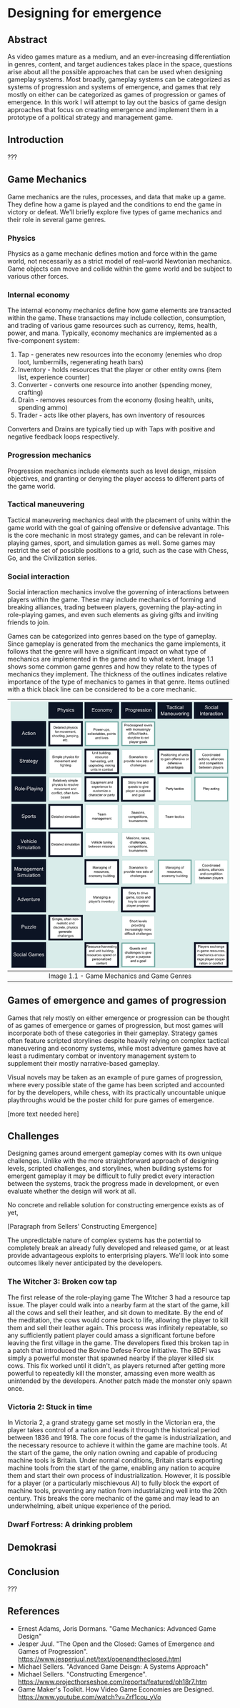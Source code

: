 # Designing for emergence

## Abstract

As video games mature as a medium, and an ever-increasing differentiation in genres, content, and target audiences takes place in the space, questions arise about all the possible approaches that can be used when designing gameplay systems. Most broadly, gameplay systems can be categorized as systems of progression and systems of emergence, and games that rely mostly on either can be categorized as games of progression or games of emergence. In this work I will attempt to lay out the basics of game design approaches that focus on creating emergence and implement them in a prototype of a political strategy and management game.

## Introduction

???

## Game Mechanics

Game mechanics are the rules, processes, and data that make up a game. They define how a game is played and the conditions to end the game in victory or defeat. We'll briefly explore five types of game mechanics and their role in several game genres.

### Physics

Physics as a game mechanic defines motion and force within the game world, not necessarily as a strict model of real-world Newtonian mechanics. Game objects can move and collide within the game world and be subject to various other forces.

### Internal economy

The internal economy mechanics define how game elements are transacted within the game. These transactions may include collection, consumption, and trading of various game resources such as currency, items, health, power, and mana. Typically, economy mechanics are implemented as a five-component system:
1. Tap - generates new resources into the economy (enemies who drop loot, lumbermills, regenerating heath bars)
2. Inventory - holds resources that the player or other entity owns (item list, experience counter)
3. Converter - converts one resource into another (spending money, crafting)
4. Drain - removes resources from the economy (losing health, units, spending ammo)
5. Trader - acts like other players, has own inventory of resources

Converters and Drains are typically tied up with Taps with positive and negative feedback loops respectively.

### Progression mechanics

Progression mechanics include elements such as level design, mission objectives, and granting or denying the player access to different parts of the game world.

### Tactical maneuvering

Tactical maneuvering mechanics deal with the placement of units within the game world with the goal of gaining offensive or defensive advantage. This is the core mechanic in most strategy games, and can be relevant in role-playing games, sport, and simulation games as well. Some games may restrict the set of possible positions to a grid, such as the case with Chess, Go, and the Civilization series.

### Social interaction

Social interaction mechanics involve the governing of interactions between players within the game. These may include mechanics of forming and breaking alliances, trading between players, governing the play-acting in role-playing games, and even such elements as giving gifts and inviting friends to join.

Games can be categorized into genres based on the type of gameplay. Since gameplay is generated from the mechanics the game implements, it follows that the genre will have a significant impact on what type of mechanics are implemented in the game and to what extent. Image 1.1 shows some common game genres and how they relate to the types of mechanics they implement. The thickness of the outlines indicates relative importance of the type of mechanics to games in that genre. Items outlined with a thick black line can be considered to be a core mechanic.

| !["Game Mechanics and Game Genres"](/DocImg/mechanicsandgenres.png) |
| :---: |
| Image 1.1 - Game Mechanics and Game Genres |

## Games of emergence and games of progression

Games that rely mostly on either emergence or progression can be thought of as games of emergence or games of progression, but most games will incorporate both of these categories in their gameplay. Strategy games often feature scripted storylines despite heavily relying on complex tactical maneuvering and economy systems, while most adventure games have at least a rudimentary combat or inventory management system to supplement their mostly narrative-based gameplay.

Visual novels may be taken as an example of pure games of progression, where every possible state of the game has been scripted and accounted for by the developers, while chess, with its practically uncountable unique playthroughs would be the poster child for pure games of emergence.

[more text needed here]

## Challenges

Designing games around emergent gameplay comes with its own unique challenges. Unlike with the more straightforward approach of designing levels, scripted challenges, and storylines, when building systems for emergent gameplay it may be difficult to fully predict every interaction between the systems, track the progress made in development, or even evaluate whether the design will work at all. 

No concrete and reliable solution for constructing emergence exists as of yet, 

[Paragraph from Sellers' Constructing Emergence]

The unpredictable nature of complex systems has the potential to completely break an already fully developed and released game, or at least provide advantageous exploits to enterprising players. We'll look into some outcomes likely never anticipated by the developers.

### The Witcher 3: Broken cow tap

The first release of the role-playing game The Witcher 3 had a resource tap issue. The player could walk into a nearby farm at the start of the game, kill all the cows and sell their leather, and sit down to meditate. By the end of the meditation, the cows would come back to life, allowing the player to kill them and sell their leather again. This process was infinitely repeatable, so any sufficiently patient player could amass a significant fortune before leaving the first village in the game. The developers fixed this broken tap in a patch that introduced the Bovine Defese Force Initiative. The BDFI was simply a powerful monster that spawned nearby if the player killed six cows. This fix worked until it didn't, as players returned after getting more powerful to repeatedly kill the monster, amassing even more wealth as unintended by the developers. Another patch made the monster only spawn once.

### Victoria 2: Stuck in time

In Victoria 2, a grand strategy game set mostly in the Victorian era, the player takes control of a nation and leads it through the historical period between 1836 and 1918. The core focus of the game is industrialization, and the necessary resource to achieve it within the game are machine tools. At the start of the game, the only nation owning and capable of producing machine tools is Britain. Under normal conditions, Britain starts exporting machine tools from the start of the game, enabling any nation to acquire them and start their own process of industrialization. However, it is possible for a player (or a particularly mischievous AI) to fully block the export of machine tools, preventing any nation from industrializing well into the 20th century. This breaks the core mechanic of the game and may lead to an underwhelming, albeit unique experience of the period.

### Dwarf Fortress: A drinking problem



## Demokrasi

## Conclusion

???

## References

- Ernest Adams, Joris Dormans. "Game Mechanics: Advanced Game Design"
- Jesper Juul. "The Open and the Closed: Games of Emergence and Games of Progression". https://www.jesperjuul.net/text/openandtheclosed.html
- Michael Sellers. "Advanced Game Deisgn: A Systems Approach"
- Michael Sellers. "Constructing Emergence". https://www.projecthorseshoe.com/reports/featured/ph18r7.htm
- Game Maker's Toolkit. How Video Game Economies are Designed. https://www.youtube.com/watch?v=Zrf1cou_yVo
